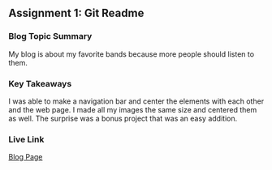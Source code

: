 ## Assignment 1: Git Readme

### Blog Topic Summary

My blog is about my favorite bands because more people should listen to them.

### Key Takeaways

I was able to make a navigation bar and center the elements with each other and the web page. I made all my images the same size and centered them as well. The surprise was a bonus project that was an easy addition.

### Live Link

[Blog Page](https://gwpullen.github.io/Web-Dev/homework-2/)
